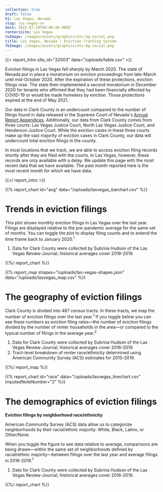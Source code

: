 ```yaml
---
collection: true
draft: false
h1: Las Vegas, Nevada
slug: las-vegas-nv
date: 2022-07-20T04:00:00.000Z
rentersSite: Las Vegas
twImage: /images/assets/graphics/ets-bg-social.png
title: Las Vegas, Nevada | Eviction Tracking System
fbImage: /images/assets/graphics/ets-bg-social.png
---
```

{{< report_intro site_id="32003" data="/uploads/table.csv" >}}

Eviction filings in Las Vegas fell sharply by March 2020. The state of Nevada put in place a moratorium on eviction proceedings from late-March until mid-October 2020. After the expiration of these protections, eviction filings rose. The state then implemented a second moratorium in December 2020 for tenants who affirmed that they had been financially affected by COVID-19 or would be made homeless by eviction. Those protections expired at the end of May 2021. 

Our data in Clark County is an undercount compared to the number of filings found in [](http://www.courts.state.va.us/courtadmin/aoc/judpln/csi/home.html)data released in the Supreme Court of Nevada's [Annual Report Appendices](https://nvcourts.gov/supreme/reports/annual_reports). Additionally, our data from Clark County comes from three courts: Las Vegas Justice Court, North Las Vegas Justice Court, and Henderson Justice Court. While the eviction cases in these three courts make up the vast majority of eviction cases in Clark County, our data will undercount total eviction filings in the county.

In most locations that we track, we are able to access eviction filing records shortly after they are filed with the courts. In Las Vegas, however, these records are only available with a delay. We update this page with the most recent data that we have available. The past month reported here is the most recent month for which we have data.

{{</ report_intro >}}


{{% report_chart id="avg" data="/uploads/lasvegas_barchart.csv" %}}





# Trends in eviction filings

This plot shows monthly eviction filings in Las Vegas over the last year. Filings are displayed relative to the pre-pandemic average for the same set of months. You can toggle the plot to display filing counts and to extend the time frame back to January 2020.<sup>1</sup>

1. Data for Clark County were collected by Subrina Hudson of the Las Vegas Review-Journal; historical averages cover 2016-2019.







{{%/ report_chart %}}



{{% report_map shapes="/uploads/las-vegas-shapes.json" data="/uploads/lasvegas_map.csv" %}}







# The geography of eviction filings

Clark County is divided into 487 census tracts. In these tracts, we map the number of eviction filings over the last year.<sup>1</sup> If you toggle below you can see these numbers as eviction filing rates—the number of eviction filings divided by the number of renter households in the area—or compared to the typical number of filings in the average year.<sup>2</sup>

1. Data for Clark County were collected by Subrina Hudson of the Las Vegas Review-Journal; historical averages cover 2016-2019. 
2. Tract-level breakdown of renter race/ethnicity determined using American Community Survey (ACS) estimates for 2015–2019.







{{%/ report_map %}}


{{% report_chart id="race" data="/uploads/lasvegas_linechart.csv" imputedNoteNumber="2" %}}

# The demographics of eviction filings

**Eviction filings by neighborhood race/ethnicity**

American Community Survey (ACS) data allow us to categorize neighborhoods by their racial/ethnic majority: White, Black, Latinx, or Other/None. 

When you toggle the figure to see data relative to average, comparisons are being drawn—within the same set of neighborhoods defined by racial/ethnic majority—between filings over the last year and average filings in 2016-2019.<sup>1</sup>

1. Data for Clark County were collected by Subrina Hudson of the Las Vegas Review-Journal; historical averages cover 2016-2019.

{{%/ report_chart %}}
